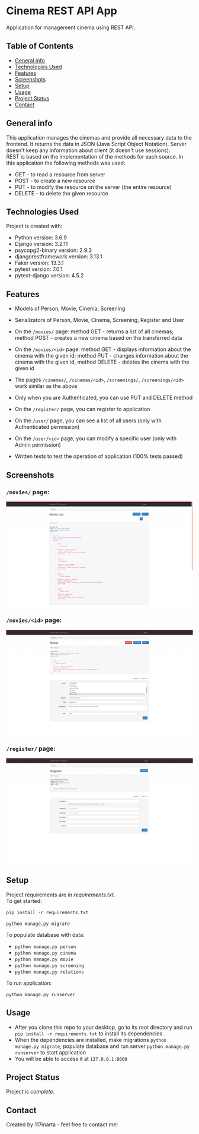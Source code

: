 # Cinema REST API App
Application for management cinema using REST API. 


## Table of Contents
* [General info](#general-info)
* [Technologies Used](#technologies-used)
* [Features](#features)
* [Screenshots](#screenshots)
* [Setup](#setup)
* [Usage](#usage)
* [Project Status](#project-status)
* [Contact](#contact)


## General info
This application manages the cinemas and provide all necessary data to the frontend. It returns the data in JSON (Java
Script Object Notation). Server doesn't keep any information about client (it doesn't use sessions). <br>
REST is based on the implementation of the methods for each source. In this application the following methods
was used:
* GET - to read a resource from server
* POST - to create a new resource
* PUT - to modify the resource on the server (the entire resource)
* DELETE - to delete the given resource


## Technologies Used
Project is created with:
* Python version: 3.6.9
* Django version: 3.2.11
* psycopg2-binary version: 2.9.3
* djangorestframework version: 3.13.1
* Faker version: 13.3.1
* pytest version: 7.0.1
* pytest-django version: 4.5.2


## Features
* Models of Person, Movie, Cinema, Screening
* Serializators of Person, Movie, Cinema, Screening, Register and User

* On the `/movies/` page: method GET - returns a list of all cinemas; method POST - creates a new cinema based on the
transferred data
* On the `/movies/<id>` page: method GET - displays information about the cinema with the given id; method PUT - changes
information about the cinema with the given id, method DELETE - deletes the cinema with the given id
* The pages `/cinemas/`, `/cinemas/<id>`, `/screenings/`, `/screenings/<id>` work similar as the above
* Only when you are Authenticated, you can use PUT and DELETE method
* On the `/register/` page, you can register to application
* On the `/user/` page, you can see a list of all users (only with Authenticated permission)
* On the `/user/<id>` page, you can modify a specific user (only with Admin permission)
* Written tests to test the operation of application (100% tests passed)


## Screenshots

### `/movies/` page:
![Movies](project/cinema_app/images/movies.png)

### `/movies/<id>` page:
![Movies/id](project/cinema_app/images/movie_id.png)

### `/register/` page:
![Register](project/cinema_app/images/register.png)


## Setup
Project requirements are in _requirements.txt_. <br>
To get started:
```
pip install -r requirements.txt
```
```
python manage.py migrate
```


To populate database with data:
* `python manage.py person`
* `python manage.py cinema`
* `python manage.py movie`
* `python manage.py screening`
* `python manage.py relations`

To run application:
```
python manage.py runserver
```


## Usage
* After you clone this repo to your desktop, go to its root directory and run `pip install -r requirements.txt`
to install its dependencies
* When the dependencies are installed, make migrations `python manage.py migrate`, populate database and run server 
`python manage.py runserver` to start application
* You will be able to access it at `127.0.0.1:8000`


## Project Status
Project is _complete_.


## Contact
Created by 117marta - feel free to contact me!
